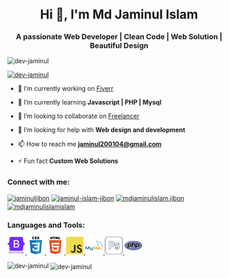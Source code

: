 <h1 align="center">Hi 👋, I'm Md Jaminul Islam</h1>
<h3 align="center">A passionate Web Developer | Clean Code | Web Solution | Beautiful Design</h3>

<p align="left"> <img src="https://komarev.com/ghpvc/?username=dev-jaminul&label=Profile%20views&color=0e75b6&style=flat" alt="dev-jaminul" /> </p>

<p align="left"> <a href="https://github.com/ryo-ma/github-profile-trophy"><img src="https://github-profile-trophy.vercel.app/?username=dev-jaminul" alt="dev-jaminul" /></a> </p>

- 🔭 I’m currently working on [Fiverr](https://www.fiverr.com/s/38aPe1Y)

- 🌱 I’m currently learning **Javascript | PHP | Mysql**

- 👯 I’m looking to collaborate on [Freelancer](https://www.freelancer.com/u/jaminulislam)

- 🤝 I’m looking for help with **Web design and development**

- 📫 How to reach me **jaminul200104@gmail.com**

- ⚡ Fun fact **Custom Web Solutions**

<h3 align="left">Connect with me:</h3>
<p align="left">
<a href="https://twitter.com/jaminuljibon" target="blank"><img align="center" src="https://raw.githubusercontent.com/rahuldkjain/github-profile-readme-generator/master/src/images/icons/Social/twitter.svg" alt="jaminuljibon" height="30" width="40" /></a>
<a href="https://linkedin.com/in/jaminul-islam-jibon" target="blank"><img align="center" src="https://raw.githubusercontent.com/rahuldkjain/github-profile-readme-generator/master/src/images/icons/Social/linked-in-alt.svg" alt="jaminul-islam-jibon" height="30" width="40" /></a>
<a href="https://fb.com/mdjaminulislam.jibon" target="blank"><img align="center" src="https://raw.githubusercontent.com/rahuldkjain/github-profile-readme-generator/master/src/images/icons/Social/facebook.svg" alt="mdjaminulislam.jibon" height="30" width="40" /></a>
<a href="https://instagram.com/mdjaminulislamislam" target="blank"><img align="center" src="https://raw.githubusercontent.com/rahuldkjain/github-profile-readme-generator/master/src/images/icons/Social/instagram.svg" alt="mdjaminulislamislam" height="30" width="40" /></a>
</p>

<h3 align="left">Languages and Tools:</h3>
<p align="left"> <a href="https://getbootstrap.com" target="_blank" rel="noreferrer"> <img src="https://raw.githubusercontent.com/devicons/devicon/master/icons/bootstrap/bootstrap-plain-wordmark.svg" alt="bootstrap" width="40" height="40"/> </a> <a href="https://www.w3schools.com/css/" target="_blank" rel="noreferrer"> <img src="https://raw.githubusercontent.com/devicons/devicon/master/icons/css3/css3-original-wordmark.svg" alt="css3" width="40" height="40"/> </a> <a href="https://www.w3.org/html/" target="_blank" rel="noreferrer"> <img src="https://raw.githubusercontent.com/devicons/devicon/master/icons/html5/html5-original-wordmark.svg" alt="html5" width="40" height="40"/> </a> <a href="https://developer.mozilla.org/en-US/docs/Web/JavaScript" target="_blank" rel="noreferrer"> <img src="https://raw.githubusercontent.com/devicons/devicon/master/icons/javascript/javascript-original.svg" alt="javascript" width="40" height="40"/> </a> <a href="https://www.mysql.com/" target="_blank" rel="noreferrer"> <img src="https://raw.githubusercontent.com/devicons/devicon/master/icons/mysql/mysql-original-wordmark.svg" alt="mysql" width="40" height="40"/> </a> <a href="https://www.photoshop.com/en" target="_blank" rel="noreferrer"> <img src="https://raw.githubusercontent.com/devicons/devicon/master/icons/photoshop/photoshop-line.svg" alt="photoshop" width="40" height="40"/> </a> <a href="https://www.php.net" target="_blank" rel="noreferrer"> <img src="https://raw.githubusercontent.com/devicons/devicon/master/icons/php/php-original.svg" alt="php" width="40" height="40"/> </a> </p>

<p><img align="left" src="https://github-readme-stats.vercel.app/api/top-langs?username=dev-jaminul&show_icons=true&locale=en&layout=compact" alt="dev-jaminul" /></p>

<p>&nbsp;<img align="center" src="https://github-readme-stats.vercel.app/api?username=dev-jaminul&show_icons=true&locale=en" alt="dev-jaminul" /></p>
